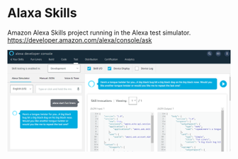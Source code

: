 # Alaxa Skills
Amazon Alexa Skills project running in the Alexa test simulator. <br>
https://developer.amazon.com/alexa/console/ask <br>

![alt text](alexasim1.png)
